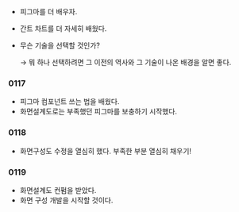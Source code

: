 - 피그마를 더 배우자.
- 간트 차트를 더 자세히 배웠다.

- 무슨 기술을 선택할 것인가?

  → 뭐 하나 선택하려면 그 이전의 역사와 그 기술이 나온 배경을 알면 좋다.



### 0117

- 피그마 컴포넌트 쓰는 법을 배웠다.
- 화면설계도로는 부족했던 피그마를 보충하기 시작했다.



### 0118

- 화면구성도 수정을 열심히 했다. 부족한 부분 열심히 채우기!



### 0119

- 화면설계도 컨펌을 받았다.
- 화면 구성 개발을 시작할 것이다.
